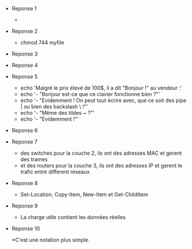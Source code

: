 * Reponse 1
  
  * 
* Reponse 2

  * chmod 744 myfile

* Reponse 3

 
    
* Reponse 4
* Reponse 5

   * echo 'Malgré le prix élevé de 100$, il a dit "Bonjour !" au vendeur :'
  * echo '- "Bonjour est-ce que ce clavier fonctionne bien ?"'
  * echo '- "Evidemment ! On peut tout écrire avec, que ce soit des pipe | ou bien des backslash \\ !"'
  * echo '- "Même des tildes ~ ?"'
  * echo '- "Evidemment !"'
* Reponse 6
  
* Reponse 7

  * des switches pour la couche 2, ils ont des adresses MAC et gerent des trames
  * et des routers pour la couche 3, ils ont des adresses IP et gerent le trafic entre different réseaux
    
* Reponse 8

  * Set-Location, Copy-Item, New-Item et Get-ChildItem
    
* Reponse 9

  * La charge utile contient les données réelles
    
* Reponse 10

  *C'est une notation plus simple.
